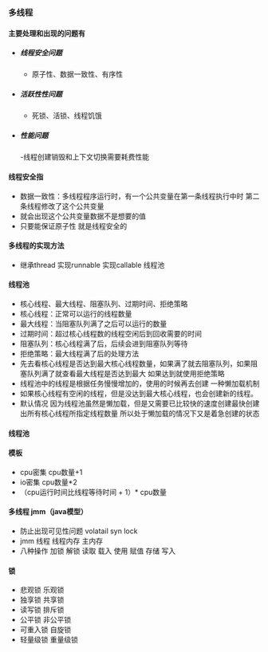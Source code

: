 ### 多线程
#### 主要处理和出现的问题有
- ##### 线程安全问题
	- 原子性、数据一致性、有序性
- ##### 活跃性性问题
	- 死锁、活锁、线程饥饿
- ##### 性能问题
	-线程创建销毁和上下文切换需要耗费性能

#### 线程安全指
- 数据一致性：多线程程序运行时，有一个公共变量在第一条线程执行中时 第二条线程修改了这个公共变量
- 就会出现这个公共变量数据不是想要的值 
- 只要能保证原子性 就是线程安全的

#### 多线程的实现方法
- 继承thread 实现runnable 实现callable 线程池

#### 线程池
- 核心线程、最大线程、阻塞队列、过期时间、拒绝策略
- 核心线程：正常可以运行的线程数量
- 最大线程：当阻塞队列满了之后可以运行的数量
- 过期时间：超过核心线程数的线程空闲后到回收需要的时间
- 阻塞队列：核心线程满了后，后续会进到阻塞队列等待
- 拒绝策略：最大线程满了后的处理方法
- 先去看核心线程是否达到最大核心线程数量，如果满了就去阻塞队列，如果阻塞队列满了就查看最大线程是否达到最大
如果达到就使用拒绝策略
- 线程池中的线程是根据任务慢慢增加的，使用的时候再去创建 一种懒加载机制
- 如果核心线程有空闲的线程，但是没达到最大核心线程，也会创建新的线程。
- 默认情况 因为线程池虽然是懒加载，但是又需要已比较快的速度创建最快创建出所有核心线程所指定线程数量
所以处于懒加载的情况下又是着急创建的状态

#### 线程池 
#### 模板
- cpu密集 cpu数量+1
- io密集 cpu数量*2
- （cpu运行时间比线程等待时间 + 1）* cpu数量

#### 多线程 jmm（java模型）
- 防止出现可见性问题 volatail syn lock
- jmm 线程 线程内存 主内存 
- 八种操作 加锁 解锁 读取 载入 使用 赋值 存储 写入

#### 锁
- 悲观锁 乐观锁
- 独享锁 共享锁
- 读写锁 排斥锁
- 公平锁 非公平锁
- 可重入锁 自旋锁
- 轻量级锁 重量级锁
